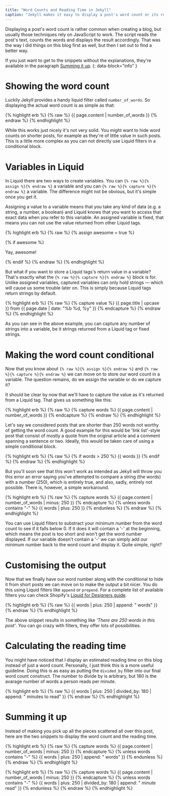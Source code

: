 ```yaml
---
title: "Word Counts and Reading Time in Jekyll"
caption: "Jekyll makes it easy to display a post's word count or its reading time using no JavaScript whatsoever."
---
```


Displaying a post's word count is rather common when creating a blog, but usually those techniques rely on JavaScript to work. The script reads the post's text, counts the words and displays the result accordingly. That was the way I did things on this blog first as well, but then I set out to find a better way.

If you just want to get to the snippets without the explanations, they're available in the paragraph [Summing it up](#summing-it-up "Jump to this paragraph").
{: data-block="info" }

# Showing the word count

Luckily Jekyll provides a handy liquid filter called `number_of_words`. So displaying the actual word count is as simple as that:

{% highlight erb %}
{% raw %}
{{ page.content | number_of_words }}
{% endraw %}
{% endhighlight %}

While this works just nicely it's not very solid. You might want to hide word counts on shorter posts, for example as they're of little value in such posts. This is a little more complex as you can not directly use Liquid filters in a conditional block.

# Variables in Liquid

In Liquid there are two ways to create variables. You can `{% raw %}{% assign %}{% endraw %}` a variable and you can `{% raw %}{% capture %}{% endraw %}` a variable. The difference might not be obvious, but it's simple once you get it.

Assigning a value to a variable means that you take any kind of data (e.g. a string, a number, a boolean) and Liquid knows that you want to access that exact data when you refer to this variable. An assigned variable is fixed, that means you can not use the value returned from other Liquid tags.

{% highlight erb %}
{% raw %}
{% assign awesome = true %}

{% if awesome %}
  <p>Yay, awesome!</p>
{% endif %}
{% endraw %}
{% endhighlight %}

But what if you want to store a Liquid tags's return value in a variable? That's exactly what the `{% raw %}{% capture %}{% endraw %}` block is for. Unlike assigned variables, captured variables can only hold strings — which will cause us some trouble later on. This is simply because Liquid tags return strings by default.

{% highlight erb %}
{% raw %}
{% capture value %}
  {{ page.title | upcase }} from {{ page.date | date: "%b %d, %y" }}
{% endcapture %}
{% endraw %}
{% endhighlight %}

As you can see in the above example, you can capture any number of strings into a variable, be it strings returned from a Liquid tag or fixed strings.

# Making the word count conditional

Now that you know about `{% raw %}{% assign %}{% endraw %}` and `{% raw %}{% capture %}{% endraw %}` we can move on to store our word count in a variable. The question remains, do we assign the variable or do we capture it?

It should be clear by now that we'll have to capture the value as it's returned from a Liquid tag. That gives us something like this:

{% highlight erb %}
{% raw %}
{% capture words %}
  {{ page.content | number_of_words }}
{% endcapture %}
{% endraw %}
{% endhighlight %}

Let's say we considered posts that are shorter than 250 words not worthy of getting the word count. A good example for this would be 'link list'-style post that consist of mostly a quote from the original article and a comment spanning a sentence or two. Ideally, this would be taken care of using a simple conditional block.

{% highlight erb %}
{% raw %}
{% if words > 250 %}
  {{ words }}
{% endif %}
{% endraw %}
{% endhighlight %}

But you'll soon see that this won't work as intended as Jekyll will throw you this error an error saying you've attempted to compare a string (the words) with a number (250), which is entirely true, and also, sadly, entirely not possible. There is, however, a simple workaround.

{% highlight erb %}
{% raw %}
{% capture words %}
  {{ page.content | number_of_words | minus: 250 }}
{% endcapture %}
{% unless words contains "-" %}
  {{ words | plus: 250 }}
{% endunless %}
{% endraw %}
{% endhighlight %}

You can use Liquid filters to substract your minimum number from the word count to see if it falls below 0. If it does it will contain a '-' at the beginning, which means the post is too short and won't get the word number displayed. If our variable doesn't contain a '-' we can simply add our minimum number back to the word count and display it. Quite simple, right?

# Customising the output

Now that we finally have our word number along with the conditional to hide it from short posts we can move on to make the output a bit nicer. You do this using Liquid filters like `append` or `prepend`. For a complete list of available filters you can check Shopify's [Liquid for Designers guide](https://github.com/Shopify/liquid/wiki/Liquid-for-Designers#standard-filters "Shopify's guide for Liquid").

{% highlight erb %}
{% raw %}
{{ words | plus: 250 | append: " words" }}
{% endraw %}
{% endhighlight %}

The above snippet results in something like _'There are 250 words in this post'_. You can go crazy with filters, they offer lots of possibilities.

# Calculating the reading time

You might have noticed that I display an estimated reading time on this blog instead of just a word count. Personally, I just think this is a more useful guideline. Doing this is as easy as putting the `divided_by` filter into our final word count construct. The number to divide by is arbitrary, but 180 is the avarage number of words a person reads per minute.

{% highlight erb %}
{% raw %}
{{ words | plus: 250 | divided_by: 180 | append: " minutes to read" }}
{% endraw %}
{% endhighlight %}

# Summing it up

Instead of making you pick up all the pieces scattered all over this post, here are the two snippets to display the word count and the reading time.

{% highlight erb %}
{% raw %}
{% capture words %}
  {{ page.content | number_of_words | minus: 250 }}
{% endcapture %}
{% unless words contains "-" %}
  {{ words | plus: 250 | append: " words" }}
{% endunless %}
{% endraw %}
{% endhighlight %}

{% highlight erb %}
{% raw %}
{% capture words %}
  {{ page.content | number_of_words | minus: 250 }}
{% endcapture %}
{% unless words contains "-" %}
  {{ words | plus: 250 | divided_by: 180 | append: " minute read" }}
{% endunless %}
{% endraw %}
{% endhighlight %}